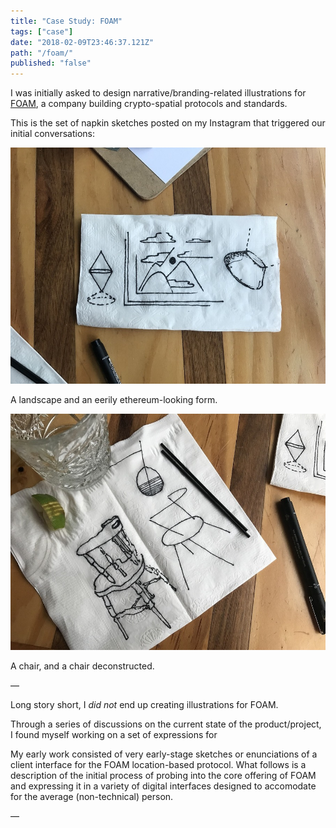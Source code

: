 ```yaml
---
title: "Case Study: FOAM"
tags: ["case"]
date: "2018-02-09T23:46:37.121Z"
path: "/foam/"
published: "false"
---
```


I was initially asked to design narrative/branding-related illustrations for [FOAM](https://foam.space/), a company building crypto-spatial protocols and standards. 

This is the set of napkin sketches posted on my Instagram that triggered our initial conversations:

![A napkin sketch I posted to Instagram](napkin1.jpg)

A landscape and an eerily ethereum-looking form.

![Another napkin sketch I posted to Instagram](napkin2.jpg)

A chair, and a chair deconstructed.

—

Long story short, I *did not* end up creating illustrations for FOAM. 

Through a series of discussions on the current state of the product/project, I found myself working on a set of expressions for 

My early work consisted of very early-stage sketches or enunciations of a client interface for the FOAM location-based protocol. What follows is a description of the initial process of probing into the core offering of FOAM and expressing it in a variety of digital interfaces designed to accomodate for the average (non-technical) person.

—

